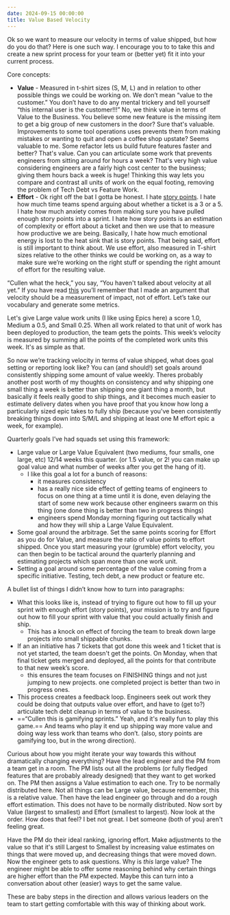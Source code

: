 ```yaml
---
date: 2024-09-15 00:00:00
title: Value Based Velocity
---
```


Ok so we want to measure our velocity in terms of value shipped, but how do you do that? Here is one such way. I encourage you to to take this and create a new sprint process for your team or (better yet) fit it into your current process.

Core concepts:

- **Value** - Measured in t-shirt sizes (S, M, L) and in relation to other possible things we could be working on. We don’t mean “value to the customer.” You don’t have to do any mental trickery and tell yourself “this internal user is the customer!!!” No, we think value in terms of Value to the Business. You believe some new feature is the missing item to get a big group of new customers in the door? Sure that's valuable. Improvements to some tool operations uses prevents them from making mistakes or wanting to quit and open a coffee shop upstate? Seems valuable to me. Some refactor lets us build future features faster and better? That's value. Can you can articulate some work that prevents engineers from sitting around for hours a week? That's very high value considering engineers are a fairly high cost center to the business; giving them hours back a week is huge! Thinking this way lets you compare and contrast all units of work on the equal footing, removing the problem of Tech Debt vs Feature Work.
- **Effort** - Ok right off the bat I gotta be honest. I hate [story points](/velocity-and-story-points). I hate how much time teams spend arguing about whether a ticket is a 3 or a 5. I hate how much anxiety comes from making sure you have pulled enough story points into a sprint. I hate how story points is an estimation of complexity or effort about a ticket and then we use that to measure how productive we are being. Basically, I hate how much emotional energy is lost to the heat sink that is story points. That being said, effort is still important to think about. We use effort, also measured in T-shirt sizes relative to the other thinks we could be working on, as a way to make sure we’re working on the right stuff or spending the right amount of effort for the resulting value.

“Cullen what the heck,” you say, “You haven't talked about velocity at all yet.” If you have read [this](/velocity-and-story-points) you’ll remember that I made an argument that velocity should be a measurement of impact, not of effort. Let’s take our vocabulary and generate some metrics.

Let's give Large value work units (I like using Epics here) a score 1.0, Medium a 0.5, and Small 0.25. When all work related to that unit of work has been deployed to production, the team gets the points. This week’s velocity is measured by summing all the points of the completed work units this week. It's as simple as that.

So now we’re tracking velocity in terms of value shipped, what does goal setting or reporting look like? You can (and should!) set goals around consistently shipping some amount of value weekly. Theres probably another post worth of my thoughts on consistency and why shipping one small thing a week is better than shipping one giant thing a month, but basically it feels really good to ship things, and it becomes much easier to estimate delivery dates when you have proof that you know how long a particularly sized epic takes to fully ship (because you've been consistently breaking things down into S/M/L and shipping at least one M effort epic a week, for example).

Quarterly goals I’ve had squads set using this framework:

- Large value or Large Value Equivalent (two mediums, four smalls, one large, etc) 12/14 weeks this quarter. (or 1.5 value, or 2! you can make up goal value and what number of weeks after you get the hang of it).
    - I like this goal a lot for a bunch of reasons:
        - it measures consistency
        - has a really nice side effect of getting teams of engineers to focus on one thing at a time until it is done, even delaying the start of some new work because other engineers swarm on this thing (one done thing is better than two in progress things)
        - engineers spend Monday morning figuring out tactically what and how they will ship a Large Value Equivalent.
- Some goal around the arbitrage. Set the same points scoring for Effort as you do for Value, and measure the ratio of value points to effort shipped. Once you start measuring your (grumble) effort velocity, you can then begin to be tactical around the quarterly planning and estimating projects which span more than one work unit.
- Setting a goal around some percentage of the value coming from a specific initiative. Testing, tech debt, a new product or feature etc.

A bullet list of things I didn’t know how to turn into paragraphs:

- What this looks like is, instead of trying to figure out how to fill up your sprint with enough effort (story points), your mission is to try and figure out how to fill your sprint with value that you could actually finish and ship.
    - This has a knock on effect of forcing the team to break down large projects into small shippable chunks.
- If an an initiative has 7 tickets that got done this week and 1 ticket that is not yet started, the team doesn't get the points. On Monday, when that final ticket gets merged and deployed, all the points for that contribute to that new week’s score.
    - this ensures the team focuses on FINISHING things and not just jumping to new projects. one completed project is better than two in progress ones.
- This process creates a feedback loop. Engineers seek out work they could be doing that outputs value over effort, and have to (get to?) articulate tech debt cleanup in terms of value to the business.
- ==“Cullen this is gamifying sprints.” Yeah, and it's really fun to play this game.== And teams who play it end up shipping way more value and doing way less work than teams who don’t. (also, story points are gamifying too, but in the wrong direction).

Curious about how you might iterate your way towards this without dramatically changing everything? Have the lead engineer and the PM from a team get in a room. The PM lists out all the problems (or fully fledged features that are probably already designed) that they want to get worked on. The PM then assigns a Value estimation to each one. Try to be normally distributed here. Not all things can be Large value, because remember, this is a relative value. Then have the lead engineer go through and do a rough effort estimation. This does not have to be normally distributed. Now sort by Value (largest to smallest) and Effort (smallest to largest). Now look at the order. How does that feel? I bet not great. I bet someone (both of you) aren't feeling great.

Have the PM do their ideal ranking, ignoring effort. Make adjustments to the value so that it's still Largest to Smallest by increasing value estimates on things that were moved up, and decreasing things that were moved down. Now the engineer gets to ask questions. Why is _this_ large value? The engineer might be able to offer some reasoning behind why certain things are higher effort than the PM expected. Maybe this can turn into a conversation about other (easier) ways to get the same value.

These are baby steps in the direction and allows various leaders on the team to start getting comfortable with this way of thinking about work.